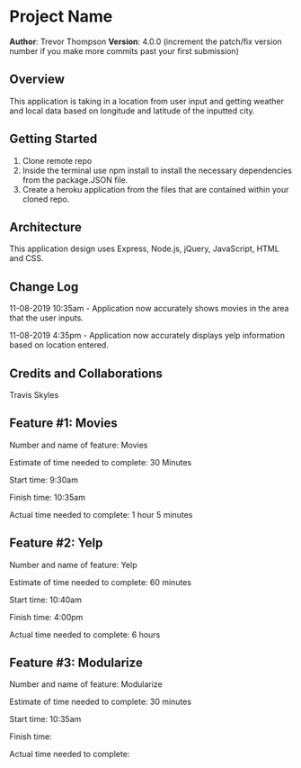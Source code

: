 # Project Name

**Author**: Trevor Thompson
**Version**: 4.0.0 (increment the patch/fix version number if you make more commits past your first submission)

## Overview

This application is taking in a location from user input and getting weather and local data based on longitude and latitude of the inputted city.

## Getting Started

1. Clone remote repo
2. Inside the terminal use npm install to install the necessary dependencies from the package.JSON file.
3. Create a heroku application from the files that are contained within your cloned repo.

## Architecture

This application design uses Express, Node.js, jQuery, JavaScript, HTML and CSS.

## Change Log

11-08-2019 10:35am - Application now accurately shows movies in the area that the user inputs.

11-08-2019 4:35pm - Application now accurately displays yelp information based on location entered.

## Credits and Collaborations
  Travis Skyles

## Feature #1: Movies

Number and name of feature: Movies

Estimate of time needed to complete: 30 Minutes

Start time: 9:30am

Finish time: 10:35am

Actual time needed to complete: 1 hour 5 minutes

## Feature #2: Yelp

Number and name of feature: Yelp

Estimate of time needed to complete: 60 minutes

Start time: 10:40am

Finish time: 4:00pm 

Actual time needed to complete: 6 hours

## Feature #3: Modularize

Number and name of feature: Modularize

Estimate of time needed to complete: 30 minutes

Start time: 10:35am

Finish time: 

Actual time needed to complete: 
